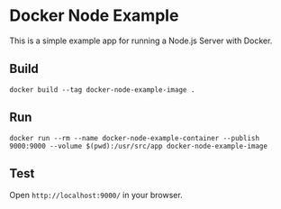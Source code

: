 # Docker Node Example
This is a simple example app for running a Node.js Server with Docker. 

## Build
```
docker build --tag docker-node-example-image .
```

## Run
```
docker run --rm --name docker-node-example-container --publish 9000:9000 --volume $(pwd):/usr/src/app docker-node-example-image
```

## Test
Open `http://localhost:9000/` in your browser.
